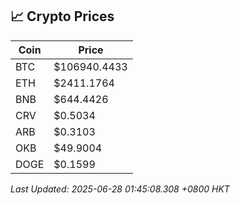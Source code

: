 ## 📈 Crypto Prices

| Coin | Price |
| ---- | ----- |
| BTC | $106940.4433 |
| ETH | $2411.1764 |
| BNB | $644.4426 |
| CRV | $0.5034 |
| ARB | $0.3103 |
| OKB | $49.9004 |
| DOGE | $0.1599 |

_Last Updated: 2025-06-28 01:45:08.308 +0800 HKT_